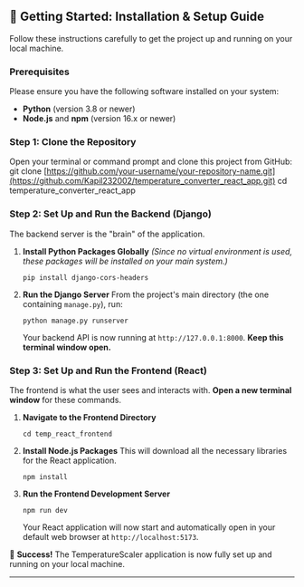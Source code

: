 ## 🚀 Getting Started: Installation & Setup Guide

Follow these instructions carefully to get the project up and running on your local machine.

### Prerequisites

Please ensure you have the following software installed on your system:
*   **Python** (version 3.8 or newer)
*   **Node.js** and **npm** (version 16.x or newer)

### Step 1: Clone the Repository

Open your terminal or command prompt and clone this project from GitHub:
git clone [https://github.com/your-username/your-repository-name.git](https://github.com/Kapil232002/temperature_converter_react_app.git)
cd temperature_converter_react_app


### Step 2: Set Up and Run the Backend (Django)

The backend server is the "brain" of the application.

1.  **Install Python Packages Globally**
    *(Since no virtual environment is used, these packages will be installed on your main system.)*
    ```
    pip install django-cors-headers
    ```

2.  **Run the Django Server**
    From the project's main directory (the one containing `manage.py`), run:
    ```
    python manage.py runserver
    ```
    Your backend API is now running at `http://127.0.0.1:8000`. **Keep this terminal window open.**

### Step 3: Set Up and Run the Frontend (React)

The frontend is what the user sees and interacts with. **Open a new terminal window** for these commands.

1.  **Navigate to the Frontend Directory**
    ```
    cd temp_react_frontend
    ```

2.  **Install Node.js Packages**
    This will download all the necessary libraries for the React application.
    ```
    npm install
    ```

3.  **Run the Frontend Development Server**
    ```
    npm run dev
    ```
    Your React application will now start and automatically open in your default web browser at `http://localhost:5173`.

🎉 **Success!** The TemperatureScaler application is now fully set up and running on your local machine.

---

